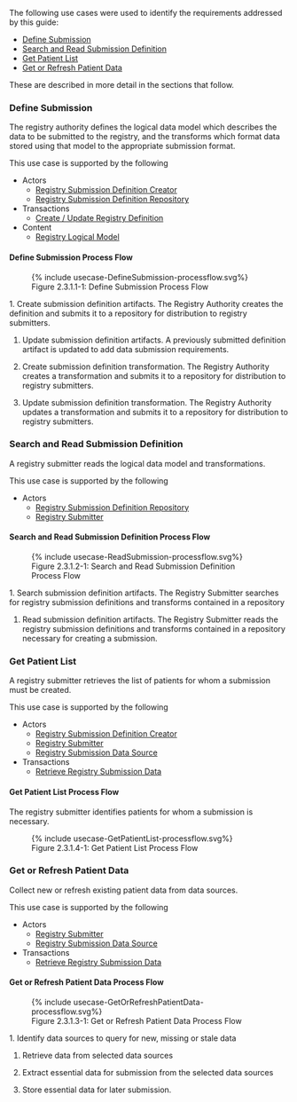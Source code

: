 The following use cases were used to identify the requirements addressed by this guide:
* [Define Submission](#define-submission)
* [Search and Read Submission Definition](#search-and-read-submission-definition)
* [Get Patient List](#get-patient-list)
* [Get or Refresh Patient Data](#get-or-refresh-patient-data)


These are described in more detail in the sections that follow.
 
### Define Submission
The registry authority defines the logical data model which describes the data to be submitted to the registry,
and the transforms
which format data stored using that model to the appropriate submission format.

This use case is supported by the following
* Actors
  - [Registry Submission Definition Creator](actors.html#registry-submission-definition-creator)
  - [Registry Submission Definition Repository](actors.html#registry-submission-definition-repository)
* Transactions
  - [Create / Update Registry Definition](transaction-CURD.html)
* Content
  - [Registry Logical Model](StructureDefinition-CREDSStructureDefinition.html)
#### Define Submission Process Flow 

<figure>
{% include usecase-DefineSubmission-processflow.svg%}
<figcaption>Figure 2.3.1.1-1: Define Submission Process Flow </figcaption>
</figure>
1. Create submission definition artifacts.
   The Registry Authority creates the definition and submits it to a repository for distribution to registry
submitters.

   
1. Update submission definition artifacts.
   A previously submitted definition artifact is updated to add data submission requirements.

   
1. Create submission definition transformation.
   The Registry Authority creates a transformation and submits it to a repository for distribution to registry
submitters.

   
1. Update submission definition transformation.
   The Registry Authority updates a transformation and submits it to a repository for distribution to registry
submitters.

   
### Search and Read Submission Definition
A registry submitter reads the logical data model and transformations.

This use case is supported by the following
* Actors
  - [Registry Submission Definition Repository](actors.html#registry-submission-definition-repository)
  - [Registry Submitter](actors.html#registry-submitter)
#### Search and Read Submission Definition Process Flow 

<figure>
{% include usecase-ReadSubmission-processflow.svg%}
<figcaption>Figure 2.3.1.2-1: Search and Read Submission Definition Process Flow </figcaption>
</figure>
1. Search submission definition artifacts.
   The Registry Submitter searches for registry submission definitions and transforms contained in a repository

   
1. Read submission definition artifacts.
   The Registry Submitter reads the registry submission definitions and transforms contained in a repository
necessary for creating a submission.

### Get Patient List
A registry submitter retrieves the list of patients for whom a submission must be created.

This use case is supported by the following
* Actors
  - [Registry Submission Definition Creator](actors.html#registry-submission-definition-creator)
  - [Registry Submitter](actors.html#registry-submitter)
  - [Registry Submission Data Source](actors.html#registry-submission-data-source)
* Transactions
  - [Retrieve Registry Submission Data](transaction-RRSD.html)
#### Get Patient List Process Flow 
The registry submitter identifies patients for whom a submission is necessary.

<figure>
{% include usecase-GetPatientList-processflow.svg%}
<figcaption>Figure 2.3.1.4-1: Get Patient List Process Flow </figcaption>
</figure>

   
### Get or Refresh Patient Data
Collect new or refresh existing patient data from data sources.

This use case is supported by the following
* Actors
  - [Registry Submitter](actors.html#registry-submitter)
  - [Registry Submission Data Source](actors.html#registry-submission-data-source)
* Transactions
  - [Retrieve Registry Submission Data](transaction-RRSD.html)
#### Get or Refresh Patient Data Process Flow 
<figure>
{% include usecase-GetOrRefreshPatientData-processflow.svg%}
<figcaption>Figure 2.3.1.3-1: Get or Refresh Patient Data Process Flow </figcaption>
</figure>
1. Identify data sources to query for new, missing or stale data
   
1. Retrieve data from selected data sources
   
1. Extract essential data for submission from the selected data sources
   
1. Store essential data for later submission.
   
